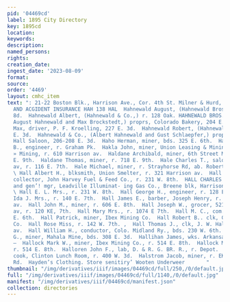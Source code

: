 ```yaml
---
pid: '04469cd'
label: 1895 City Directory
key: 1895cd
location: 
keywords: 
description: 
named_persons: 
rights: 
creation_date: 
ingest_date: '2023-08-09'
format: 
source: 
order: '4469'
layout: cmhc_item
text: ": 21-22 Boston Blk., Harrison Ave., Cor. 4th St. Milner & Hurd, FIRE, LIFE
  AND ACGIDENT INSURANCE HAH 138 HAL  Hahnewald August, (Hahnewald Bros.,) 204 E.
  8d.  Hahnewald Albert, (Hahnewald & Co.,) r. 128 Oak. HAHNEWALD BROS., (Robert and
  August Hahnewald and Max Brockstedt,) proprs, Colorado Bakery, 204 E. 3d.  Hahnewald
  Max, driver, P. F. Kroelling, 227 E. 3d.  Hahnewald Robert, (Hahnewald Bros.,) 204
  E. 3d.  Hahnewald & Co., (Albert Hahnewald and Gust Schlaepfer,) proprs, Turner
  Hall Saloon, 206-208 E. 3d.  Haho Herman, miner, bds. 325 E. 6th.  Haines William
  B., engineer, r. Graham Pk.  Hakla John, miner, Union Leasing & Mining Co.  Halbert
  » Mining, r. 610 Harrison av.  Haldane Archibald, miner, 6th Street Mine, r. 708
  E. 9th.  Haldane Thomas, miner, r. 718 E. 9th.  Hale Charles T., saloon, 3204 Harrison
  av, r. 116 E. 7th.  Hale Michael, miner, r. Strayhorse Rd, ab. Robert Emmet Shaft.
  \ Hall Albert H., blksmith, Union Smelter, r. 321 Harrison av.  Hall Augustus J.,
  collector, John Harvey Fuel & Feed Co., r. 231 W. 8th.  HALL CHARLES L., pres’t
  and gen’! mgr, Leadville Illuminat- ing Gas Co., Breene blk, Harrison ay, cor. 4th.
  \ Hall E. L. Mrs., r. 231 W. 8th.  Hall George H., engineer, r. 128 E. 3d.  Hall
  Ida J. Mrs., r. 140 E. 7th.  Hall James E., barber, Joseph Henry, r. 2054 Harrison
  av.  Hall John M., miner, r. 606 E. 8th.  Hall Joseph W., grocer, 521-523 Harrison
  av, r. 120 KE, 7th.  Hall Mary Mrs., r. 1074 E 7th.  Hall M. C., com. mer., r. 211
  E. 6th.  Hall Patrick, miner, Ibex Mining Co.  Hall Robert B.. clk, City Auction
  Co.  Hall Rose Miss, r. 142 W. 7th. ,  Hall Thomas J., clk, J. W. Hall, r. 523 Harrison
  av.  Hall William H., conductor, Colo. Midland Ry., bds. 230 W. 6th.  Hallack Albert
  G., miner, Mahala Mine, bds. 308 E. 3d.  Hallihan James, wks. Arkansas Valley Smelter.
  —  Hallock Mark W., miner, Ibex Mining Co., r. 514 E. 8th.  Hallock Martha Mrs.,
  r. 514 E. 8th.  Halloren John F., lab, D. & R. G. BR. R., r. Depot.  Halsey Martin,
  cook, Clinton Lunch Room, r. 400 W. 3d.  Halstrom Jacob, miner, r. EK. end Strayhorse
  Rd.  Hayden’s Clothing. Store senitiry’ Wooten Underweer       "
thumbnail: "/img/derivatives/iiif/images/04469cd/full/250,/0/default.jpg"
full: "/img/derivatives/iiif/images/04469cd/full/1140,/0/default.jpg"
manifest: "/img/derivatives/iiif/04469cd/manifest.json"
collection: directories
---
```

